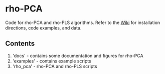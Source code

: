 # rho-PCA
Code for rho-PCA and rho-PLS algorithms.
Refer to the [Wiki](https://github.com/DataSlingers/rho-PCA/wiki) for installation directions, code examples, and data.

## Contents
1. 'docs' - contains some documentation and figures for rho-PCA
1. 'examples' - contains example scripts
1. 'rho_pca' - rho-PCA and rho-PLS scripts
